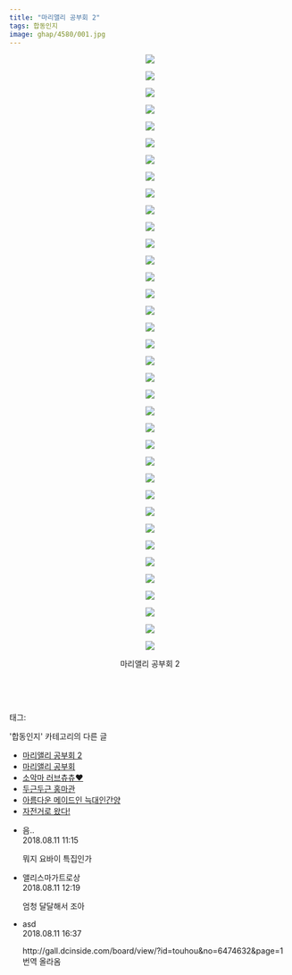 ```yaml
---
title: "마리앨리 공부회 2"
tags: 합동인지
image: ghap/4580/001.jpg
---
```

<div class="article">
<p style="text-align: center; clear: none; float: none;"><img src="{{ site.nasurl }}/ghap/4580/001.jpg"/></p>
<p style="text-align: center; clear: none; float: none;"><img src="{{ site.nasurl }}/ghap/4580/002.jpg"/></p>
<p style="text-align: center; clear: none; float: none;"><img src="{{ site.nasurl }}/ghap/4580/003.jpg"/></p>
<p style="text-align: center; clear: none; float: none;"><img src="{{ site.nasurl }}/ghap/4580/004.jpg"/></p>
<p style="text-align: center; clear: none; float: none;"><img src="{{ site.nasurl }}/ghap/4580/005.jpg"/></p>
<p style="text-align: center; clear: none; float: none;"><img src="{{ site.nasurl }}/ghap/4580/006.jpg"/></p>
<p style="text-align: center; clear: none; float: none;"><img src="{{ site.nasurl }}/ghap/4580/007.jpg"/></p>
<p style="text-align: center; clear: none; float: none;"><img src="{{ site.nasurl }}/ghap/4580/008.jpg"/></p>
<p style="text-align: center; clear: none; float: none;"><img src="{{ site.nasurl }}/ghap/4580/009.jpg"/></p>
<p style="text-align: center; clear: none; float: none;"><img src="{{ site.nasurl }}/ghap/4580/010.jpg"/></p>
<p style="text-align: center; clear: none; float: none;"><img src="{{ site.nasurl }}/ghap/4580/011.jpg"/></p>
<p style="text-align: center; clear: none; float: none;"><img src="{{ site.nasurl }}/ghap/4580/012.jpg"/></p>
<p style="text-align: center; clear: none; float: none;"><img src="{{ site.nasurl }}/ghap/4580/013.jpg"/></p>
<p style="text-align: center; clear: none; float: none;"><img src="{{ site.nasurl }}/ghap/4580/014.jpg"/></p>
<p style="text-align: center; clear: none; float: none;"><img src="{{ site.nasurl }}/ghap/4580/015.jpg"/></p>
<p style="text-align: center; clear: none; float: none;"><img src="{{ site.nasurl }}/ghap/4580/016.jpg"/></p>
<p style="text-align: center; clear: none; float: none;"><img src="{{ site.nasurl }}/ghap/4580/017.jpg"/></p>
<p style="text-align: center; clear: none; float: none;"><img src="{{ site.nasurl }}/ghap/4580/018.jpg"/></p>
<p style="text-align: center; clear: none; float: none;"><img src="{{ site.nasurl }}/ghap/4580/019.jpg"/></p>
<p style="text-align: center; clear: none; float: none;"><img src="{{ site.nasurl }}/ghap/4580/020.jpg"/></p>
<p style="text-align: center; clear: none; float: none;"><img src="{{ site.nasurl }}/ghap/4580/021.jpg"/></p>
<p style="text-align: center; clear: none; float: none;"><img src="{{ site.nasurl }}/ghap/4580/022.jpg"/></p>
<p style="text-align: center; clear: none; float: none;"><img src="{{ site.nasurl }}/ghap/4580/023.jpg"/></p>
<p style="text-align: center; clear: none; float: none;"><img src="{{ site.nasurl }}/ghap/4580/024.jpg"/></p>
<p style="text-align: center; clear: none; float: none;"><img src="{{ site.nasurl }}/ghap/4580/025.jpg"/></p>
<p style="text-align: center; clear: none; float: none;"><img src="{{ site.nasurl }}/ghap/4580/026.jpg"/></p>
<p style="text-align: center; clear: none; float: none;"><img src="{{ site.nasurl }}/ghap/4580/027.jpg"/></p>
<p style="text-align: center; clear: none; float: none;"><img src="{{ site.nasurl }}/ghap/4580/028.jpg"/></p>
<p style="text-align: center; clear: none; float: none;"><img src="{{ site.nasurl }}/ghap/4580/029.jpg"/></p>
<p style="text-align: center; clear: none; float: none;"><img src="{{ site.nasurl }}/ghap/4580/030.jpg"/></p>
<p style="text-align: center; clear: none; float: none;"><img src="{{ site.nasurl }}/ghap/4580/031.jpg"/></p>
<p style="text-align: center; clear: none; float: none;"><img src="{{ site.nasurl }}/ghap/4580/032.jpg"/></p>
<p style="text-align: center; clear: none; float: none;"><img src="{{ site.nasurl }}/ghap/4580/033.jpg"/></p>
<p style="text-align: center; clear: none; float: none;"><img src="{{ site.nasurl }}/ghap/4580/034.jpg"/></p>
<p style="text-align: center; clear: none; float: none;"><img src="{{ site.nasurl }}/ghap/4580/035.jpg"/></p>
<p style="text-align: center; clear: none; float: none;"><img src="{{ site.nasurl }}/ghap/4580/036.jpg"/></p>
<p style="text-align: center; clear: none; float: none;">마리앨리 공부회 2</p>
<p style="text-align: center; clear: none; float: none;"><br/></p>
<p><br/></p>
</div><div class="tagTrail">
<p>태그: </p>
<ul>
</ul>
</div><div class="another">
<p>'합동인지' 카테고리의 다른 글</p>
<ul>
<li><a href="/2018-08-11-ghap_4580">마리앨리 공부회 2</a></li>
<li><a href="/2018-07-25-ghap_4547">마리앨리 공부회</a></li>
<li><a href="/2018-06-13-ghap_4467">소악마 러브츄츄♥</a></li>
<li><a href="/2018-06-09-ghap_4438">두근두근 홍마관</a></li>
<li><a href="/2018-05-07-ghap_4349">아름다운 메이드인 늑대인간양</a></li>
<li><a href="/2018-02-27-ghap_4204">자전거로 왔다!</a></li>
</ul>
</div><div class="cb_module cb_fluid">
<div class="cb_wrt cb_profile">
<div class="comment">
<ul>
<li class="cb_thumb_off" id="comment15305890">
<div class="cb_comment_area">
<div class="cb_info_area">
<div class="cb_section">
<span class="cb_nick_name">음..</span>
</div>
<div class="cb_section">
<span class="cb_date">2018.08.11 11:15 </span>
</div>
</div>
<div class="cb_dsc_comment">
<p class="cb_dsc">
											뭐지 요바이 특집인가
										</p>
</div>
</div></li>
<li class="cb_thumb_off" id="comment15305915">
<div class="cb_comment_area">
<div class="cb_info_area">
<div class="cb_section">
<span class="cb_nick_name">앨리스마가트로상</span>
</div>
<div class="cb_section">
<span class="cb_date">2018.08.11 12:19 </span>
</div>
</div>
<div class="cb_dsc_comment">
<p class="cb_dsc">
											엄청 달달해서 조아
										</p>
</div>
</div></li>
<li class="cb_thumb_off" id="comment15306042">
<div class="cb_comment_area">
<div class="cb_info_area">
<div class="cb_section">
<span class="cb_nick_name">asd</span>
</div>
<div class="cb_section">
<span class="cb_date">2018.08.11 16:37 </span>
</div>
</div>
<div class="cb_dsc_comment">
<p class="cb_dsc">
											http://gall.dcinside.com/board/view/?id=touhou&amp;no=6474632&amp;page=1 번역 올라옴
										</p>
</div>
</div></li>
</ul>
</div>
</div><!-- commentList close -->
</div>